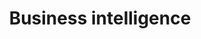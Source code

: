 ---
title: Business intelligence
longTitle: 'Business intelligence'
tags:
- gccommon
french:
- "[[Renseignements daffaires]]"
usedFor:
- "[[Competitive intelligence]]"
---